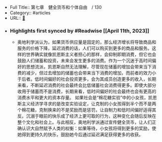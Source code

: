 - Full Title:: 第七章　健全货币和个体自由　/ 130
- Category:: #articles
- URL:: [🔗](https://book.douban.com/annotation/111773803/)
- ### Highlights first synced by #Readwise [[April 11th, 2023]]
    - 奥地利学派认为，如果货币供应量是固定的，那么经济增长将导致商品和服务的价格下降，延迟消费的话，人们可以购买到更多的商品和服务。这样的世界确实就像凯恩斯主义者担心的那样，会抑制即期消费，但它也会鼓励人们储蓄和投资，未来会发生更多的消费。作为一个沉迷于高时间偏好的思想流派，凯恩斯自然无法理解，尽管现在储蓄的增加会带来当下消费的减少，但过去增加的储蓄也会带来当下消费的增加，而前者的效力小于后者。低时间偏好的社会投资更多，会为其成员创造更多的收入，长期来看，不断延迟消费的社会最终会比低储蓄社会消费得更多。即使大部分收用于储蓄而不是消费，长期来看，低时间偏好的社会最终也会有更高的消费水平和更大的资本存量。
 如果社会是“棉花糖实验”中的小女孩，凯恩斯主义经济学寻求的是改变实验设定，让克制的小女孩得到半个而不是两个棉花糖，克制换来的不是奖励而是惩罚，让自制力和低时间偏好适得其反。沉溺于眼前的快乐成了经济上更可取的行为，这种变化会随后反映在整个文化和社会上。与此相反，奥地利学派通过宣传健全货币，让人们正确认识大自然赋予人类的权衡：如果等待，小女孩将得到更多的奖励，使她得到更持久的快乐，鼓励她今后通过延迟满足获得更多的收获。
